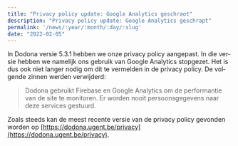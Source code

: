 ```yaml
---
title: "Privacy policy update: Google Analytics geschraot"
description: "Privacy policy update: Google Analytics geschrapt"
permalink: '/news/:year/:month/:day/:slug'
date: "2022-02-05"
---
```


<NewsHeader :title="$frontmatter.title" :date="$frontmatter.date" lang="nl" />

In Dodona versie 5.3.1 hebben we onze privacy policy aangepast. In die versie hebben we namelijk ons gebruik van Google Analytics stopgezet. Het is dus ook niet langer nodig om dit te vermelden in de privacy policy. De volgende zinnen werden verwijderd:

> Dodona gebruikt Firebase en Google Analytics om de performantie van de site te monitoren. Er worden nooit persoonsgegevens naar deze services gestuurd.

Zoals steeds kan de meest recente versie van de privacy policy gevonden worden op [https://dodona.ugent.be/privacy](https://dodona.ugent.be/privacy).
